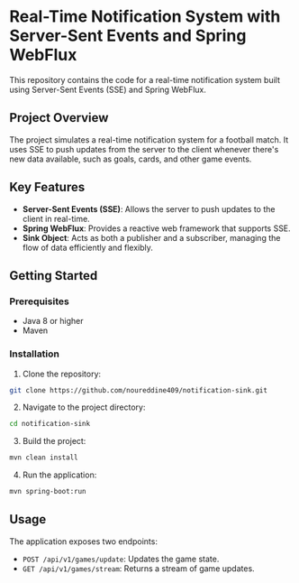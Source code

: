# Real-Time Notification System with Server-Sent Events and Spring WebFlux

This repository contains the code for a real-time notification system built using Server-Sent Events (SSE) and Spring WebFlux.

## Project Overview

The project simulates a real-time notification system for a football match. It uses SSE to push updates from the server to the client whenever there's new data available, such as goals, cards, and other game events.

## Key Features

- **Server-Sent Events (SSE)**: Allows the server to push updates to the client in real-time.
- **Spring WebFlux**: Provides a reactive web framework that supports SSE.
- **Sink Object**: Acts as both a publisher and a subscriber, managing the flow of data efficiently and flexibly.

## Getting Started

### Prerequisites

- Java 8 or higher
- Maven

### Installation

1. Clone the repository:
  ```bash
  git clone https://github.com/noureddine409/notification-sink.git
  ```
2. Navigate to the project directory:
  ```bash
  cd notification-sink
  ```
3. Build the project:
  ```bash
  mvn clean install
  ```
4. Run the application:
  ```bash
  mvn spring-boot:run
  ```

## Usage

The application exposes two endpoints:

- `POST /api/v1/games/update`: Updates the game state.
- `GET /api/v1/games/stream`: Returns a stream of game updates.
